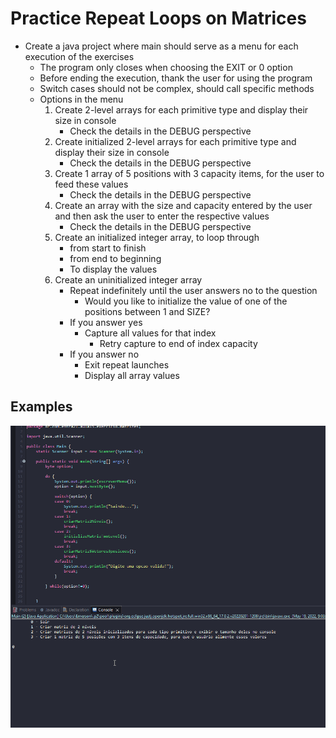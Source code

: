 # Practice Repeat Loops on Matrices

- Create a java project where main should serve as a menu for each execution of the exercises
    - The program only closes when choosing the EXIT or 0 option
    - Before ending the execution, thank the user for using the program
    - Switch cases should not be complex, should call specific methods
    - Options in the menu
        1. Create 2-level arrays for each primitive type and display their size in console
            - Check the details in the DEBUG perspective
        2. Create initialized 2-level arrays for each primitive type and display their size in console
            - Check the details in the DEBUG perspective
        3. Create 1 array of 5 positions with 3 capacity items, for the user to feed these values
            - Check the details in the DEBUG perspective
        4. Create an array with the size and capacity entered by the user and then ask the user to enter the respective values
            - Check the details in the DEBUG perspective
        5. Create an initialized integer array, to loop through
            - from start to finish
            - from end to beginning
            - To display the values
        6. Create an uninitialized integer array
            - Repeat indefinitely until the user answers no to the question
                - Would you like to initialize the value of one of the positions between 1 and SIZE?
            - If you answer yes
                - Capture all values ​​for that index
                    - Retry capture to end of index capacity
            - If you answer no
                - Exit repeat launches
                - Display all array values


## Examples 

![Examples](./img/example.gif)
